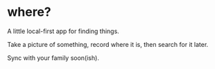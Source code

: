 # where?

A little local-first app for finding things.

Take a picture of something, record where it is, then search for it later.

Sync with your family soon(ish).
